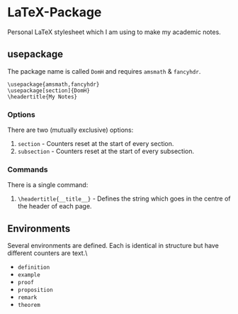 # LaTeX-Package
Personal LaTeX stylesheet which I am using to make my academic notes.

## usepackage
The package name is called `DomH` and requires `amsmath` & `fancyhdr`.
```
\usepackage{amsmath,fancyhdr}
\usepackage[section]{DomH}
\headertitle{My Notes}
```
### Options
There are two (mutually exclusive) options:
1. `section` - Counters reset at the start of every section.
2. `subsection` - Counters reset at the start of every subsection.

### Commands
There is a single command:
1. `\headertitle{__title__}` - Defines the string which goes in the centre of the header of each page.

## Environments
Several environments are defined. Each is identical in structure but have different counters are text.\
- `definition`
- `example`
- `proof`
- `proposition`
- `remark`
- `theorem`
